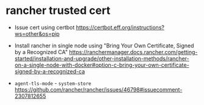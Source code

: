 # rancher trusted cert

- Issue cert using certbot
https://certbot.eff.org/instructions?ws=other&os=pip

- Install rancher in single node using "Bring Your Own Certificate, Signed by a Recognized CA"
https://ranchermanager.docs.rancher.com/getting-started/installation-and-upgrade/other-installation-methods/rancher-on-a-single-node-with-docker#option-c-bring-your-own-certificate-signed-by-a-recognized-ca

- `agent-tls-mode` - `system-store`
https://github.com/rancher/rancher/issues/46798#issuecomment-2307812655
